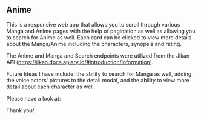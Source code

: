 ## Anime

This is a responsive web app that allows you to scroll through various Manga and Anime pages with the help of pagination as well as allowing you to search for Anime as well. Each card can be clicked to view more details about the Manga/Anime including the characters, synopsis and rating.

The Anime and Manga and Search endpoints were utilized from the Jikan API (https://jikan.docs.apiary.io/#introduction/information).

Future Ideas I have include: the ability to search for Manga as well, adding the voice actors' pictures to the detail modal, and the ability to view more detail about each character as well.

Please have a look at: 

Thank you!
